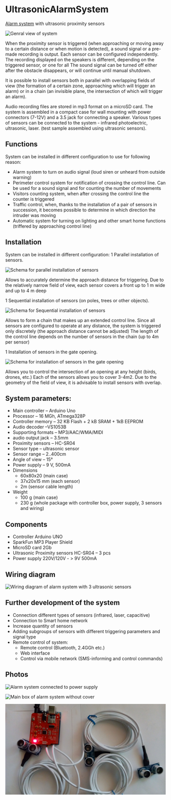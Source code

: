 # UltrasonicAlarmSystem
[Alarm system](https://techi-news.com/Projects/Alarm-system-with-ultrasonic-proximity-sensors) with ultrasonic proximity sensors

![Genral view of system](https://github.com/Brabn/UltrasonicAlarmSystem/blob/main/Photos/UltrasonicAlarmSystem.AllComponents.jpg)

When the proximity sensor is triggered (when approaching or moving away to a certain distance or when motion is detected), a sound signal or a pre-made recording is output. Each sensor can be configured independently. The recording displayed on the speakers is different, depending on the triggered sensor, or one for all
The sound signal can be turned off either after the obstacle disappears, or will continue until manual shutdown. 

It is possible to install sensors both in parallel with overlapping fields of view (the formation of a certain zone, approaching which will trigger an alarm) or in a chain (an invisible plane, the intersection of which will trigger an alarm).

Audio recording files are stored in mp3 format on a microSD card. 
The system is assembled in a compact case for wall mounting with power connectors (7-12V) and a 3.5 jack for connecting a speaker. Various types of sensors can be connected to the system - infrared photoelectric, ultrasonic, laser. (test sample assembled using ultrasonic sensors).

## Functions
System can be installed in different configuration to use for following reason:
* Alarm system to turn on audio signal (loud siren or unheard from outside warning) 
* Perimeter control system for notification of crossing the control line. Can be used for a sound signal and for counting the number of movements
* Visitors counting system, when after crossing the control line the counter is triggered
* Traffic control, when, thanks to the installation of a pair of sensors in succession, it becomes possible to determine in which direction the intruder was moving
* Automatic system for turning on lighting and other smart home functions (triffered by approaching control line)
 
## Installation
System can be installed in different configuration:
1 Parallel installation of sensors. 

![Schema for parallel installation of sensors](https://github.com/Brabn/UltrasonicAlarmSystem/blob/main/Photos/UltrasonicAlarmSystem.Wall.jpg)

Allows to accurately determine the approach distance for triggering. Due to the relatively narrow field of view, each sensor covers a front up to 1 m wide and up to 4 m deep
  
1 Sequential installation of sensors (on poles, trees or other objects). 

![Schema for Sequential installation of sensors](https://github.com/Brabn/UltrasonicAlarmSystem/blob/main/Photos/UltrasonicAlarmSystem.InLine.jpg)

Allows to form a chain that makes up an extended control line. Since all sensors are configured to operate at any distance, the system is triggered only discretely (the approach distance cannot be adjusted) The length of the control line depends on the number of sensors in the chain (up to 4m per sensor)

1 Installation of sensors in the gate opening. 

![Schema for installation of sensors in the gate opening](https://github.com/Brabn/UltrasonicAlarmSystem/blob/main/Photos/UltrasonicAlarmSystem.Gate.jpg)

Allows you to control the intersection of an opening at any height (birds, drones, etc.)
Each of the sensors allows you to cover 3-4m2. Due to the geometry of the field of view, it is advisable to install sensors with overlap.

## System parameters:

* Main controller		– Arduino Uno 
* Processor 			– 16 MGh, ATmega328P
* Controller memory		– 32 KB Flash + 2 kB SRAM + 1kB EEPROM
* Audio decoder			–VS1053B
* Supporting formats		– MP3/AAC/WMA/MIDI
* audio output jack		– 3.5mm
* Proximity sensors 		– HC-SR04 
* Sensor type			– ultrasonic sensor
* Sensor range 			– 2..400cm
* Angle of view			– 15°
* Power supply 			– 9 V, 500mA
* Dimensions
    - 60x80x20 (main case)
    - 37x20x15 mm (each sensor) 
    - 2m (sensor cable length)
* Weight
    - 100 g (main case)
    - 230 g (whole package with controller box, power supply, 3 sensors and wiring)


## Components
* Controller Arduino UNO 
* SparkFun MP3 Player Shield
* MicroSD card 2Gb
* Ultrasonic Proximity sensors  HC-SR04 – 3 pcs
* Power supply 220V/120V - > 9V 500mA


## Wiring diagram
 
![Wiring diagram of alarm system with 3 ultrasonic sensors](https://github.com/Brabn/UltrasonicAlarmSystem/blob/main/Wiring_diagram/UltrasonicAlarmSystem.Wiring_diagram.jpg)

## Further development of the system
* Connection different types of sensors (infrared, laser, capacitive)
* Connection to Smart home network
* Increase quantity of sensors
* Adding subgroups of sensors with different triggering parameters and signal type
* Remote control of system:
    - Remote control (Bluetooth, 2.4GGh etc.)
    - Web interface
    - Control via mobile network (SMS-informing and control commands)

## Photos

![Alarm system connected to power supply](https://github.com/Brabn/UltrasonicAlarmSystem/blob/main/Photos/UltrasonicAlarmSystem.PoweredOn.jpg)

![Main box of alarm system without cover](https://github.com/Brabn/UltrasonicAlarmSystem/blob/main/Photos/UltrasonicAlarmSystem.ControllerBox_opened.jpg)

![All components of alarm system without box](https://github.com/Brabn/UltrasonicAarmSystem/blob/main/Photos/UltrasonicAarmSystem.Controller.jpg)

 
 
 
